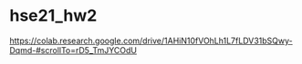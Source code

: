 # hse21_hw2  
https://colab.research.google.com/drive/1AHiN10fVOhLh1L7fLDV31bSQwy-Dqmd-#scrollTo=rD5_TmJYCOdU
